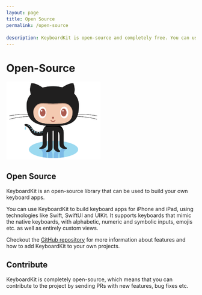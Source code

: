 ```yaml
---
layout: page
title: Open Source
permalink: /open-source

description: KeyboardKit is open-source and completely free. You can use KeyboardKit to build your own keyboard apps for iPhone and iPad, using technologies like Swift, SwiftUI and UIKit.
---
```


<div class="centered hero no-title">
    <h1>Open-Source</h1>
    <img src="/assets/github.png" alt="GitHub logo" title="GitHub" width="250" />
</div>


## Open Source

KeyboardKit is an open-source library that can be used to build your own keyboard apps.

You can use KeyboardKit to build keyboard apps for iPhone and iPad, using technologies like Swift, SwiftUI and UIKit. It supports keyboards that mimic the native keyboards, with alphabetic, numeric and symbolic inputs, emojis etc. as well as entirely custom views.

Checkout the [GitHub repository]({{site.github_repo}}) for more information about features and how to add KeyboardKit to your own projects.


## Contribute

KeyboardKit is completely open-source, which means that you can contribute to the project by sending PRs with new features, bug fixes etc. 